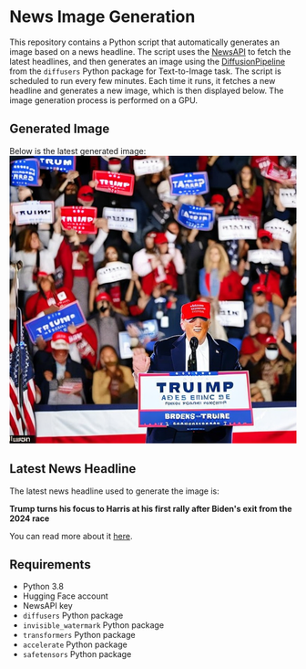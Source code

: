 # News Image Generation
This repository contains a Python script that automatically generates an image based on a news headline. The script uses the [NewsAPI](https://newsapi.org/) to fetch the latest headlines, and then generates an image using the [DiffusionPipeline](https://github.com/huggingface/diffusers) from the `diffusers` Python package for Text-to-Image task.
The script is scheduled to run every few minutes. Each time it runs, it fetches a new headline and generates a new image, which is then displayed below. The image generation process is performed on a GPU.

## Generated Image
Below is the latest generated image:
![Generated Image](image.png)

## Latest News Headline
The latest news headline used to generate the image is:

**Trump turns his focus to Harris at his first rally after Biden's exit from the 2024 race**

You can read more about it [here](https://news.google.com/rss/articles/CBMitgFBVV95cUxOZGRKeV9OQUV1azhRcUpScHduQUh1YTFsVnV0ckhpVkVrX3Z3TGZyUldwYlQwVF94VmpYNENLMXNCM0ZEVUtzdE1QYWR1QXpLUTVHY201MHhMSGtJTFpFdHJUYmlpUzNHYl9wak9mb3RENDRqS0J3cXIyR0xmay1mQUZBY2plU3dkZ2dNbE5OaW5zZVJaSHNNNzhEdTR0NzhNRC1lYWdHQmE5QndBX3F0YlRfUlFQZ9IBVkFVX3lxTE9BT2ZJSkdDNWd5dkI5UmVUQ3FBTkgwdkZnNVBpTEItOTl6bzlEaENseFFFYk5XTmdEc0pxM1VJbUloUkdIVjBKVkUxZlA3dE9ZdEFIZ01B?oc=5).

## Requirements
- Python 3.8
- Hugging Face account
- NewsAPI key
- `diffusers` Python package
- `invisible_watermark` Python package
- `transformers` Python package
- `accelerate` Python package
- `safetensors` Python package
